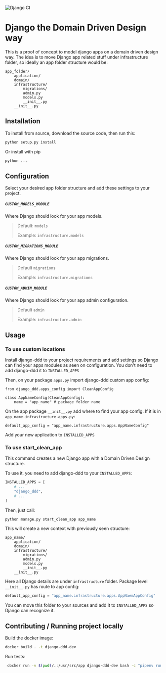 ![Django CI](https://github.com/jdiazromeral/django-ddd/workflows/Django%20CI/badge.svg?branch=master)

# Django the Domain Driven Design way 
This is a proof of concept to model django apps on a domain driven design way.
The idea is to move Django app related stuff under infrastructure folder, 
so ideally an app folder structure would be:

    app_folder/
        application/
        domain/
        infrastructure/
            migrations/
            admin.py
            models.py
            __init__.py
        __init__.py
         
## Installation
To install from source, download the source code, then run this:

```bash
python setup.py install
```

Or install with pip

```bash
python ...
```

## Configuration
Select your desired app folder structure and add these settings to your project.

##### `CUSTOM_MODELS_MODULE`
Where Django should look for your app models.

>Default: `models`
>
>Example: `infrastructure.models`

##### `CUSTOM_MIGRATIONS_MODULE`
Where Django should look for your app migrations.

>Default `migrations`
>
>Example: `infrastructure.migrations`

##### `CUSTOM_ADMIN_MODULE`
Where Django should look for your app admin configuration.

> Default `admin`
>
> Example: `infrastructure.admin`

## Usage

### To use custom locations
Install django-ddd to your project requirements and add settings so Django 
can find your apps modules as seen on configuration.
You don't need to add django-ddd it to `INSTALLED_APPS`

Then, on your package `apps.py` import django-ddd custom app config:

    from django_ddd.apps_config import CleanAppConfig

    class AppNameConfig(CleanAppConfig):
        name = "app_name" # package folder name

On the app package `__init__.py` add where to find your app config. If it is in 
`app_name.infrastructure.apps.py`: 

    default_app_config = "app_name.infrastructure.apps.AppNameConfig"
    
Add your new application to `INSTALLED_APPS`

### To use start_clean_app
This command creates a new Django app with a Domain Driven Design structure. 

To use it, you need to add django-ddd to your `INSTALLED_APPS`:
```python
INSTALLED_APPS = [
    # ...
    "django_ddd",
    # ...
]
```
Then, just call:
```bash
python manage.py start_clean_app app_name
```
This will create a new context with previously seen structure:

    app_name/
        application/
        domain/
        infrastructure/
            migrations/
            admin.py
            models.py
            __init__.py
        __init__.py

Here all Django details are under `infrastructure` folder. Package level `__init__.py` 
has route to app config: 
```python
default_app_config = "app_name.infrastructure.apps.AppNaemAppConfig"
```

You can move this folder to your sources 
and add it to `INSTALLED_APPS` so Django can recognize it.

## Contributing / Running project locally
Build the docker image:
```bash
docker build . -t django-ddd-dev
```

Run tests:
```bash
 docker run -v $(pwd)/.:/usr/src/app django-ddd-dev bash -c "pipenv run python manage.py test"
```
